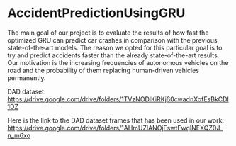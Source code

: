 # AccidentPredictionUsingGRU
The main goal of our project is to evaluate the results of how fast the optimized GRU can predict car crashes in comparison with the previous state-of-the-art models. The reason we opted for this particular goal is to try and predict accidents faster than the already state-of-the-art results. Our motivation is the increasing frequencies of autonomous vehicles on the road and the probability of them replacing human-driven vehicles permanently. 

DAD dataset: https://drive.google.com/drive/folders/1TVzNODlKiRKj60cwadnXofEsBkCDl1DZ

Here is the link to the DAD dataset frames that has been used in our work: https://drive.google.com/drive/folders/1AHmUZlANOjFswtFwqINEXQZ0J-n_m6xo  
